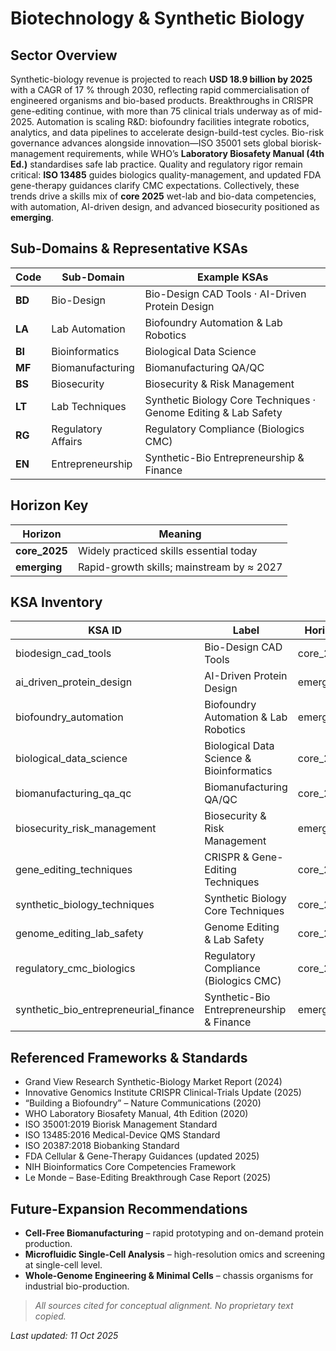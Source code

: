 # Biotechnology & Synthetic Biology

## Sector Overview  
Synthetic-biology revenue is projected to reach **USD 18.9 billion by 2025** with a CAGR of 17 % through 2030, reflecting rapid commercialisation of engineered organisms and bio-based products.  Breakthroughs in CRISPR gene-editing continue, with more than 75 clinical trials underway as of mid-2025.  Automation is scaling R&D: biofoundry facilities integrate robotics, analytics, and data pipelines to accelerate design-build-test cycles.  Bio-risk governance advances alongside innovation—ISO 35001 sets global biorisk-management requirements, while WHO’s **Laboratory Biosafety Manual (4th Ed.)** standardises safe lab practice.  Quality and regulatory rigor remain critical: **ISO 13485** guides biologics quality-management, and updated FDA gene-therapy guidances clarify CMC expectations.  Collectively, these trends drive a skills mix of **core 2025** wet-lab and bio-data competencies, with automation, AI-driven design, and advanced biosecurity positioned as **emerging**.

## Sub-Domains & Representative KSAs
| Code | Sub-Domain          | Example KSAs                                   |
|------|---------------------|-----------------------------------------------|
| **BD** | Bio-Design          | Bio-Design CAD Tools · AI-Driven Protein Design |
| **LA** | Lab Automation      | Biofoundry Automation & Lab Robotics          |
| **BI** | Bioinformatics      | Biological Data Science                       |
| **MF** | Biomanufacturing    | Biomanufacturing QA/QC                        |
| **BS** | Biosecurity         | Biosecurity & Risk Management                 |
| **LT** | Lab Techniques      | Synthetic Biology Core Techniques · Genome Editing & Lab Safety |
| **RG** | Regulatory Affairs  | Regulatory Compliance (Biologics CMC)         |
| **EN** | Entrepreneurship    | Synthetic-Bio Entrepreneurship & Finance      |

## Horizon Key
| Horizon        | Meaning                                                   |
|----------------|-----------------------------------------------------------|
| **core_2025**  | Widely practiced skills essential today                   |
| **emerging**   | Rapid-growth skills; mainstream by ≈ 2027                 |

## KSA Inventory
| KSA ID                           | Label                                   | Horizon    |
|----------------------------------|-----------------------------------------|------------|
| biodesign_cad_tools              | Bio-Design CAD Tools                    | core_2025  |
| ai_driven_protein_design         | AI-Driven Protein Design                | emerging   |
| biofoundry_automation            | Biofoundry Automation & Lab Robotics    | emerging   |
| biological_data_science          | Biological Data Science & Bioinformatics| core_2025  |
| biomanufacturing_qa_qc           | Biomanufacturing QA/QC                  | core_2025  |
| biosecurity_risk_management      | Biosecurity & Risk Management           | emerging   |
| gene_editing_techniques          | CRISPR & Gene-Editing Techniques        | core_2025  |
| synthetic_biology_techniques     | Synthetic Biology Core Techniques       | core_2025  |
| genome_editing_lab_safety        | Genome Editing & Lab Safety             | core_2025  |
| regulatory_cmc_biologics         | Regulatory Compliance (Biologics CMC)   | core_2025  |
| synthetic_bio_entrepreneurial_finance | Synthetic-Bio Entrepreneurship & Finance | emerging |

## Referenced Frameworks & Standards
* Grand View Research Synthetic-Biology Market Report (2024) 
* Innovative Genomics Institute CRISPR Clinical-Trials Update (2025)  
* “Building a Biofoundry” – Nature Communications (2020) 
* WHO Laboratory Biosafety Manual, 4th Edition (2020)
* ISO 35001:2019 Biorisk Management Standard 
* ISO 13485:2016 Medical-Device QMS Standard
* ISO 20387:2018 Biobanking Standard
* FDA Cellular & Gene-Therapy Guidances (updated 2025)
* NIH Bioinformatics Core Competencies Framework
* Le Monde – Base-Editing Breakthrough Case Report (2025)

## Future-Expansion Recommendations
* **Cell-Free Biomanufacturing** – rapid prototyping and on-demand protein production.  
* **Microfluidic Single-Cell Analysis** – high-resolution omics and screening at single-cell level.  
* **Whole-Genome Engineering & Minimal Cells** – chassis organisms for industrial bio-production.  

> *All sources cited for conceptual alignment. No proprietary text copied.*

_Last updated: 11 Oct 2025_
